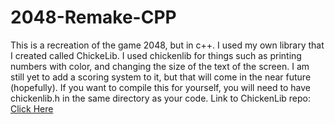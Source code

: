 # 2048-Remake-CPP
This is a recreation of the game 2048, but in c++. 
I used my own library that I created called ChickeLib. I used chickenlib for things such as printing numbers with color, and changing the size of the text of the screen. 
I am still yet to add a scoring system to it, but that will come in the near future (hopefully).
If you want to compile this for yourself, you will need to have chickenlib.h in the same directory as your code.
Link to ChickenLib repo: [Click Here](https://github.com/ChickenSquiggles/ChickenLib)
